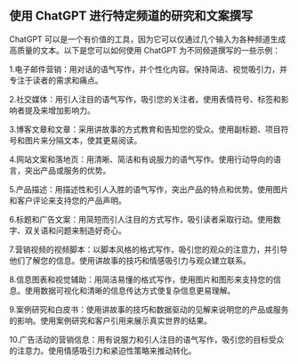 ## 使用 ChatGPT 进行特定频道的研究和文案撰写

ChatGPT 可以是一个有价值的工具，因为它可以仅通过几个输入为各种频道生成高质量的文本。以下是您可以如何使用 ChatGPT 为不同频道撰写的一些示例：

1.电子邮件营销：用对话的语气写作，并个性化内容。保持简洁、视觉吸引力，并专注于读者的需求和痛点。

2.社交媒体：用引人注目的语气写作，吸引您的关注者。使用表情符号、标签和影响者提及来增加影响力。

3.博客文章和文章：采用讲故事的方式教育和告知您的受众。使用副标题、项目符号和图片来分隔文本，使其更易阅读。

4.网站文案和落地页：用清晰、简洁和有说服力的语气写作。使用行动导向的语言，突出产品或服务的优势。

5.产品描述：用描述性和引人入胜的语气写作，突出产品的特点和优势。使用图片和客户评论来支持您的产品声明。

6.标题和广告文案：用简短而引人注目的方式写作，吸引读者采取行动。使用数字、双关语和问题来制造好奇心。

7.营销视频的视频脚本：以脚本风格的格式写作，吸引您的观众的注意力，并引导他们了解您的信息。使用讲故事的技巧和情感吸引力与观众建立联系。

8.信息图表和视觉辅助：用简洁易懂的格式写作，使用图片和图形来支持您的信息。使用数据可视化和清晰的信息传达方式使复杂信息更易理解。

9.案例研究和白皮书：使用讲故事的技巧和数据驱动的见解来说明您的产品或服务的影响。使用案例研究和客户引用来展示真实世界的结果。

10.广告活动的营销信息：用有说服力和引人注目的语气写作，吸引您的目标受众的注意力。使用情感吸引力和紧迫性策略来推动转化。
